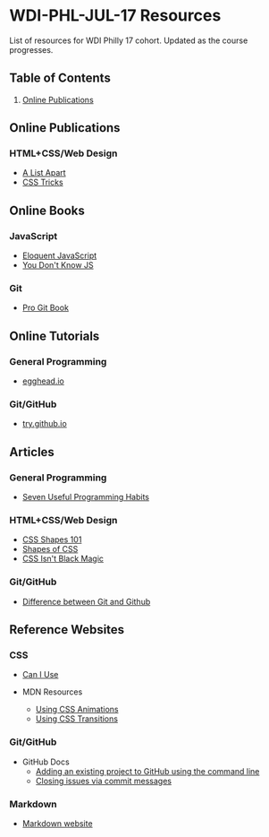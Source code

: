 # WDI-PHL-JUL-17 Resources

List of resources for WDI Philly 17 cohort. Updated as the course progresses. 

## Table of Contents

1. [Online Publications](./#Online%20Publications)

## Online Publications

### HTML+CSS/Web Design

- [A List Apart](https://alistapart.com)
- [CSS Tricks](https://css-tricks.com)

## Online Books

### JavaScript

- [Eloquent JavaScript](http://eloquentjavascript.net/)
- [You Don't Know JS](https://maximdenisov.gitbooks.io/you-don-t-know-js/content/)

### Git

- [Pro Git Book](https://git-scm.com/book/en/v2)

## Online Tutorials

### General Programming

- [egghead.io](https://egghead.io)

### Git/GitHub

- [try.github.io](https://try.github.io/levels/1/challenges/1)

## Articles

### General Programming

- [Seven Useful Programming Habits](http://binarforge.com/blog/seven-useful-programming-habits)

### HTML+CSS/Web Design

- [CSS Shapes 101](https://alistapart.com/article/css-shapes-101)
- [Shapes of CSS](https://css-tricks.com/examples/ShapesOfCSS/)
- [CSS Isn't Black Magic](https://medium.freecodecamp.org/its-not-dark-magic-pulling-back-the-curtains-from-your-stylesheets-c8d677fa21b2)

### Git/GitHub

- [Difference between Git and Github](https://stackoverflow.com/questions/13321556/difference-between-git-and-github)

## Reference Websites

### CSS

- [Can I Use](http://caniuse.com/)

- MDN Resources
	- [Using CSS Animations](https://developer.mozilla.org/en-US/docs/Web/CSS/CSS_Animations/Using_CSS_animations)
	- [Using CSS Transitions](https://developer.mozilla.org/en-US/docs/Web/CSS/CSS_Transitions/Using_CSS_transitions)

### Git/GitHub

- GitHub Docs
	- [Adding an existing project to GitHub using the command line](https://help.github.com/articles/adding-an-existing-project-to-github-using-the-command-line/)
	- [Closing issues via commit messages](https://help.github.com/articles/closing-issues-via-commit-messages/)

### Markdown

- [Markdown website](https://daringfireball.net/projects/markdown/syntax)

